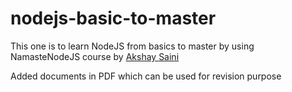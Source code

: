 # nodejs-basic-to-master


This one is to learn NodeJS from basics to master by using NamasteNodeJS course by [Akshay Saini](https://github.com/akshaymarch7)

Added documents in PDF which can be used for revision purpose